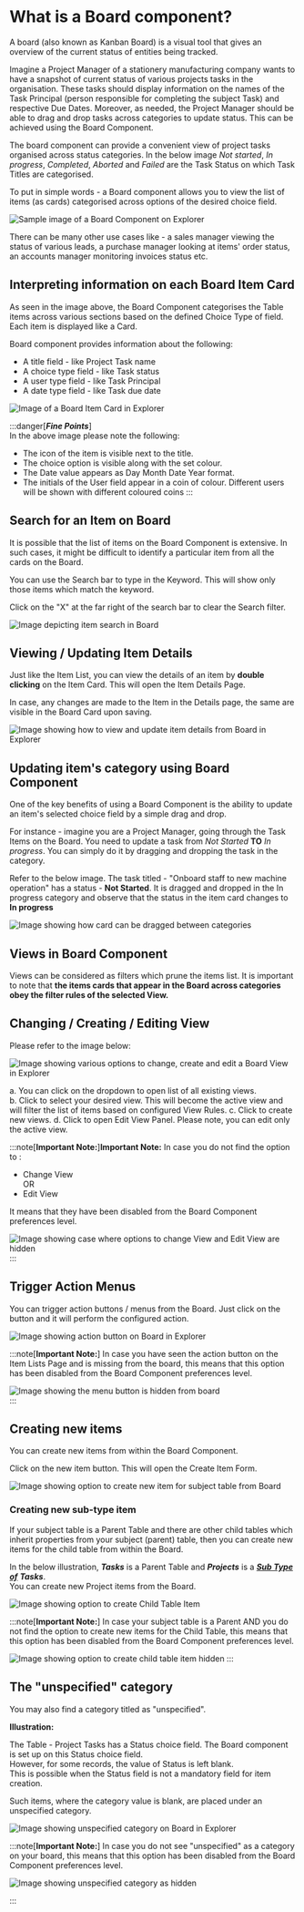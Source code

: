 # What is a Board component?

A board (also known as Kanban Board) is a visual tool that gives an overview of the current status of entities being tracked. 

Imagine a Project Manager of a stationery manufacturing company wants to have a snapshot of current status of various projects tasks in the organisation. These tasks  should display information on the names of the Task Principal (person responsible for completing the subject Task) and respective Due Dates. Moreover, as needed, the Project Manager should be able to drag and drop tasks across categories to update status. This can be achieved using the Board Component.

The board component can provide a convenient view of project tasks organised across status categories. In the below image _Not started_, _In progress_, _Completed_, _Aborted_ and _Failed_ are the Task Status on which Task Titles are categorised. 

To put in simple words - a Board component allows you to view the list of items (as cards) categorised across options of the desired choice field.

![Sample image of a Board Component on Explorer](Explorer_Board_1.png)

There can be many other use cases like - a sales manager viewing the status of various leads, a purchase manager looking at items' order status, an accounts manager monitoring invoices status etc.

## Interpreting information on each Board Item Card
As seen in the image above, the Board Component categorises the Table items across various sections based on the defined Choice Type of field. Each item is displayed like a Card.

Board component provides information about the following:

- A title field - like Project Task name  
- A choice type field - like Task status  
- A user type field - like Task Principal  
- A date type field - like Task due date  

![Image of a Board Item Card in Explorer](<Explorer_Board- Image of an Item Card.png>)

:::danger[***Fine Points***]   
In the above image please note the following:
- The icon of the item is visible next to the title.  
- The choice option is visible along with the set colour.  
- The Date value appears as Day Month Date Year format.  
- The initials of the User field appear in a coin of colour. Different users will be shown with different coloured coins
:::

## Search for an Item on Board

It is possible that the list of items on the Board Component is extensive. In such cases, it might be difficult to identify a particular item from all the cards on the Board. 

You can use the Search bar to type in the Keyword. This will show only those items which match the keyword.

Click on the "X" at the far right of the search bar to clear the Search filter.

![Image depicting item search in Board](<Explorer_Board- Search Item.png>)

## Viewing / Updating Item Details
Just like the Item List, you can view the details of an item by **double clicking** on the Item Card. This will open the Item Details Page. 

In case, any changes are made to the Item in the Details page, the same are visible in the Board Card upon saving.

![Image showing how to view and update item details from Board in Explorer ](<Explorer_Board- View-update Item Details.png>)
  

## Updating item's category using Board Component
One of the key benefits of using a Board Component is the ability to update an item's selected choice field by a simple drag and drop.

For instance - imagine you are a Project Manager, going through the Task Items on the Board. You need to update a task from _Not Started_ **TO** _In progress_. You can simply do it by dragging and dropping the task in the category.

Refer to the below image. The task titled - "Onboard staff to new machine operation" has a status - **Not Started**. It is dragged and dropped in the In progress category and observe that the status in the item card changes to **In progress**

![Image showing how card can be dragged between categories](<Explorer_Board- drag item across categories.png>)

## Views in Board Component

Views can be considered as filters which prune the items list. It is important to note that **the items cards that appear in the Board across categories obey the filter rules of the selected View.**

## Changing / Creating / Editing View
Please refer to the image below:

![Image showing various options to change, create and edit a Board View in Explorer](<Explorer Board View Options.png>)

a. You can click on the dropdown to open list of all existing views.  
b. Click to select your desired view. This will become the active view and will filter the list of items based on configured View Rules.
c. Click to create new views.
d. Click to open Edit View Panel. Please note, you can edit only the active view.

:::note[**Important Note:**]**Important Note:**
In case you do not find the option to :
- Change View  
OR
- Edit View  

It means that they have been disabled from the Board Component preferences level.

![Image showing case where options to change View and Edit View are hidden](<Explorer_Board- Missing Views options.png>)
:::

## Trigger Action Menus

You can trigger action buttons / menus from the Board. Just click on the button and it will perform the configured action.

![Image showing action button on Board in Explorer](<Explorer_Board - Showing Action Menu button.png>)

:::note[**Important Note:**]
In case you have seen the action button on the Item Lists Page and is missing from the board, this means that this option has been disabled from the Board Component preferences level.

![Image showing the menu button is hidden from board](<Explorer_Board - Hidden Action Menu button.png>)  
:::

## Creating new items

You can create new items from within the Board Component.   

Click on the new item button. This will open the Create Item Form.

![Image showing option to create new item for subject table from Board](<Explorer_Board - Create Table Item.png>)

### Creating new sub-type item

If your subject table is a Parent Table and there are other child tables which inherit properties from your subject (parent) table, then you can create new items for the child table from within the Board.

In the below illustration, ***Tasks*** is a Parent Table and ***Projects*** is a **[*Sub Type of*](../../../glossary/glossary.md#inherit-tables)**  ***Tasks***.  
You can create new Project items from the Board. 

![Image showing option to create Child Table Item](<Explorer_Board - Create Child Item.png>)

:::note[**Important Note:**]
In case your subject table is a Parent AND you do not find the option to create new items for the Child Table, this means that this option has been disabled from the Board Component preferences level.

![Image showing option to create child table item hidden](<Explorer_Board - Hidden Create Child Item.png>)
:::

## The "unspecified" category

You may also find a category titled as "unspecified". 

**Illustration:**  

The Table - Project Tasks has a Status choice field. The Board component is set up on this Status choice field.   
However, for some records, the value of Status is left blank.   
This is possible when the Status field is not a mandatory field for item creation.  

Such items, where the category value is blank, are placed under an unspecified category.  

![Image showing unspecified category on Board in Explorer](<Explorer_Board - Showing unspecified category.png>)

:::note[**Important Note:**]
In case you do not see "unspecified" as a category on your board, this means that this option has been disabled from the Board Component preferences level.

![Image showing unspecified category as hidden](<Explorer_Board - Hidden unspecified category.png>)

:::
